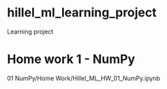 # hillel_ml_learning_project
Learning project

# Home work 1 - NumPy
01 NumPy/Home Work/Hillel_ML_HW_01_NumPy.ipynb